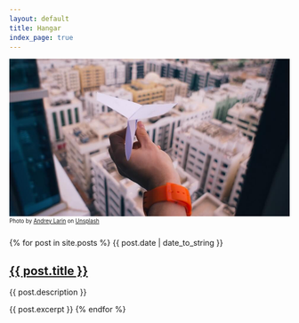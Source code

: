 ```yaml
---
layout: default
title: Hangar
index_page: true
---
```

![Glider](/assets/images/hand_glider.jpg)
<sup><sup>
  Photo by [Andrey Larin](https://unsplash.com/@engine9)
  on [Unsplash](https://unsplash.com)
</sup></sup>

{% for post in site.posts %}
  <blog-date>{{ post.date | date_to_string }}</blog-date>
  <h2><a href="{{ post.url }}">{{ post.title }}</a></h2>
  {{ post.description }}

  {{ post.excerpt }}
{% endfor %}

